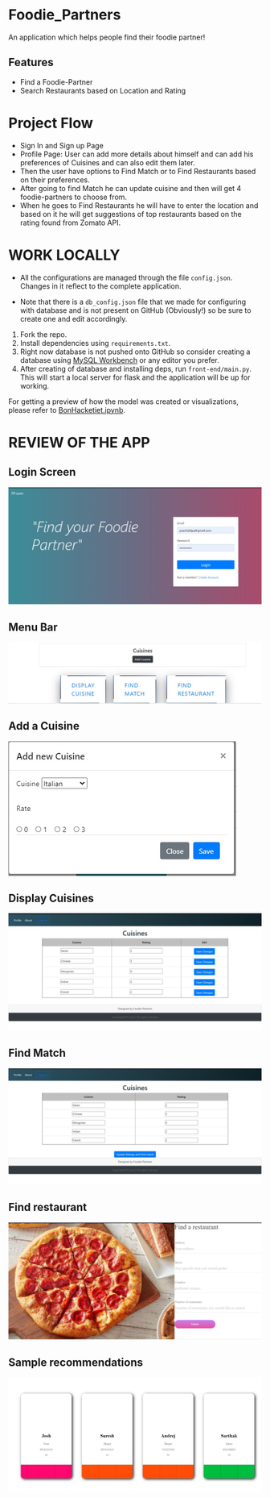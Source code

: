 # Foodie_Partners
An application which helps people find their foodie partner!

## Features
- Find a Foodie-Partner
- Search Restaurants based on Location and Rating

# Project Flow
- Sign In and Sign up Page
- Profile Page: User can add more details about himself and can add his preferences of Cuisines and can also edit them later.
- Then the user have options to Find Match or to Find Restaurants based on their preferences.
- After going to find Match he can update cuisine and then will get 4 foodie-partners to choose from.
- When he goes to Find Restaurants he will have to enter the location and based on it he will get suggestions of top restaurants based on the rating found from Zomato API.

# WORK LOCALLY
- All the configurations are managed through the file `config.json`. Changes in it
  reflect to the complete application.

- Note that there is a `db_config.json` file that we made for configuring with
  database and is not present on GitHub (Obviously!) so be sure to create one
  and edit accordingly.

1. Fork the repo.
2. Install dependencies using `requirements.txt`.
3. Right now database is not pushed onto GitHub so consider creating a database
   using [MySQL Workbench](https://dev.mysql.com/downloads/workbench/) or any editor you prefer.
4. After creating of database and installing deps, run `front-end/main.py`. This
   will start a local server for flask and the application will be up for
   working.

For getting a preview of how the model was created or visualizations, please
refer to [BonHacketiet.ipynb]("model_notebook/BonHacketiet.ipynb").

# REVIEW OF THE APP
## Login Screen

![](front-end/static/images/pic1.jpeg)

## Menu Bar

![](front-end/static/images/pic2.jpeg)

## Add a Cuisine

![](front-end/static/images/pic3.jpeg)

## Display Cuisines

![](front-end/static/images/pic4.jpeg)

## Find Match

![](front-end/static/images/pic5.jpeg)

## Find restaurant

![](front-end/static/images/pic6.jpeg)

## Sample recommendations

![](front-end/static/images/pic7.jpeg)
